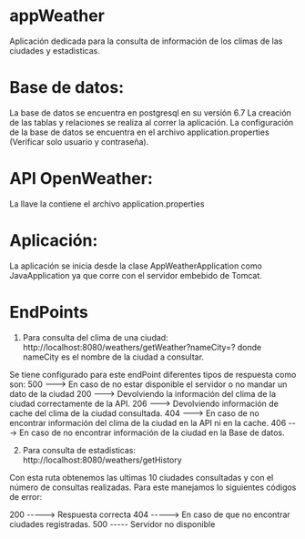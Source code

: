 # appWeather
Aplicación dedicada para la consulta de información de los climas de las ciudades y estadisticas.

# Base de datos: 
La base de datos se encuentra en postgresql en su versión 6.7
La creación de las tablas y relaciones se realiza al correr la aplicación.
La configuración de la base de datos se encuentra en el archivo application.properties (Verificar solo usuario y contraseña).


# API OpenWeather:
La llave la contiene el archivo application.properties

# Aplicación: 
La aplicación se inicia desde la clase AppWeatherApplication como JavaApplication ya que corre con el servidor embebido de Tomcat.

# EndPoints

1. Para consulta del clima de una ciudad: 
http://localhost:8080/weathers/getWeather?nameCity=?
donde nameCity es el nombre de la ciudad a consultar.

Se tiene configurado para este endPoint diferentes tipos de respuesta como son:
500 ---> En caso de no estar disponible el servidor o no mandar un dato de la ciudad
200 ---> Devolviendo la información del clima de la ciudad correctamente de la API.
206 ---> Devolviendo información de cache del clima de la ciudad consultada.
404 ---> En caso de no encontrar información del clima de la ciudad en la API ni en la cache.
406 ---> En caso de no encontrar información de la ciudad en la Base de datos.


2. Para consulta de estadisticas: 
http://localhost:8080/weathers/getHistory

Con esta ruta obtenemos las ultimas 10 ciudades consultadas y con el número de consultas realizadas.
Para este manejamos lo siguientes códigos de error: 

200 -----> Respuesta correcta 
404 -----> En caso de que no encontrar ciudades registradas.
500 ----- Servidor no disponible
